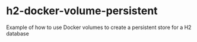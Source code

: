 # h2-docker-volume-persistent
Example of how to use Docker volumes to create a persistent store for a H2 database
